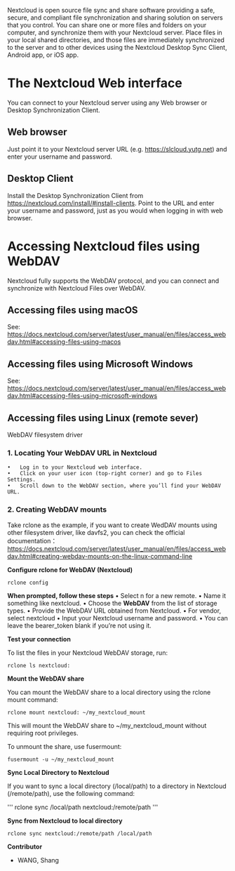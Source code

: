 Nextcloud is open source file sync and share software providing a safe, secure, and compliant file synchronization and sharing solution on servers that you control. You can share one or more files and folders on your computer, and synchronize them with your Nextcloud server. Place files in your local shared directories, and those files are immediately synchronized to the server and to other devices using the Nextcloud Desktop Sync Client, Android app, or iOS app.


# The Nextcloud Web interface
You can connect to your Nextcloud server using any Web browser or Desktop Synchronization Client.

## Web browser
Just point it to your Nextcloud server URL (e.g. https://slcloud.yutg.net) and enter your username and password.

## Desktop Client
Install the Desktop Synchronization Client from https://nextcloud.com/install/#install-clients. Point to the URL and enter your username and password, just as you would when logging in with web browser.


# Accessing Nextcloud files using WebDAV

Nextcloud fully supports the WebDAV protocol, and you can connect and synchronize with Nextcloud Files over WebDAV. 

## Accessing files using macOS

See: https://docs.nextcloud.com/server/latest/user_manual/en/files/access_webdav.html#accessing-files-using-macos

## Accessing files using Microsoft Windows

See: https://docs.nextcloud.com/server/latest/user_manual/en/files/access_webdav.html#accessing-files-using-microsoft-windows

## Accessing files using Linux (remote sever)

WebDAV filesystem driver

### 1. Locating Your WebDAV URL in Nextcloud

	•	Log in to your Nextcloud web interface.
	•	Click on your user icon (top-right corner) and go to Files Settings.
	•	Scroll down to the WebDAV section, where you’ll find your WebDAV URL.

### 2. Creating WebDAV mounts

Take rclone as the example, if you want to create WedDAV mounts using other filesystem driver, like davfs2, you can check the official documentation： https://docs.nextcloud.com/server/latest/user_manual/en/files/access_webdav.html#creating-webdav-mounts-on-the-linux-command-line

**Configure rclone for WebDAV (Nextcloud)**

```
rclone config
```

**When prompted, follow these steps**
  •	Select n for a new remote.
  •	Name it something like nextcloud.
  •	Choose the **WebDAV** from the list of storage types.
  •	Provide the WebDAV URL obtained from Nextcloud.
  •	For vendor, select nextcloud
  •	Input your Nextcloud username and password.
  •	You can leave the bearer_token blank if you’re not using it.

**Test your connection**

To list the files in your Nextcloud WebDAV storage, run:
```
rclone ls nextcloud:
```

**Mount the WebDAV share**

You can mount the WebDAV share to a local directory using the rclone mount command:

```
rclone mount nextcloud: ~/my_nextcloud_mount
```

This will mount the WebDAV share to ~/my_nextcloud_mount without requiring root privileges.

To unmount the share, use fusermount:

```
fusermount -u ~/my_nextcloud_mount
```

**Sync Local Directory to Nextcloud**

If you want to sync a local directory (/local/path) to a directory in Nextcloud (/remote/path), use the following command:

'''
rclone sync /local/path nextcloud:/remote/path
'''

**Sync from Nextcloud to local directory**

```
rclone sync nextcloud:/remote/path /local/path
```



**Contributor**

- WANG, Shang
